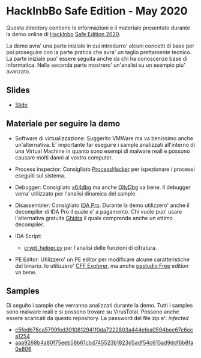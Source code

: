 # HackInbBo Safe Edition - May 2020
Questa directory contiene le informazioni e il materiale presentato durante la demo online di [HackInbo](https://www.hackinbo.it/) [Safe Edition 2020](https://www.linkedin.com/feed/update/urn:li:activity:6667490582480330753/).

La demo avra' una parte iniziale in cui introdurro' alcuni concetti di base per poi proseguire con la parte pratica che avra' un taglio prettamente tecnico. La parte iniziale puo' essere seguita anche da chi ha conoscenze base di informatica. Nella seconda parte mostrero' un'analisi su un esempio piu' avanzato.

## Slides
* <a href="https://github.com/enkomio/Conferences/blob/master/HackInBoSafeEditionMay2020/HackInBo%20Safe%20Edition%20May%202020.pdf">Slide</a>

## Materiale per seguire la demo
* Software di virtualizzazione: Suggerito VMWare ma va benissimo anche un'alternativa. E' importante far eseguire i sample analizzati all'interno di una Virtual Machine in quanto sono esempi di malware reali e possono causare molti danni al vostro computer.

* Process inspector: Consigliato [ProcessHacker](https://processhacker.sourceforge.io/) per ispezionare i processi eseguiti sul sistema.

* Debugger: Consigliato [x64dbg](https://x64dbg.com/) ma anche [OllyDbg](http://www.ollydbg.de/version2.html) va bene. Il debugger verra' utilizzato per l'analisi dinamica del sample.

* Disassembler: Consigliato [IDA Pro](https://www.hex-rays.com/products/ida/support/download_freeware/). Durante la demo utilizzero' anche il decompiler di IDA Pro il quale e' a pagamento. Chi vuole puo' usare l'alternativa gratuita [Ghidra](https://ghidra-sre.org/) il quale comprende anche un ottimo decompiler.

* IDA Script: 
    * [crypt_helper.py](https://gist.github.com/alexander-hanel/3d2fbf9b15d34964416f592b60b47d2e) per l'analisi delle funzioni di cifratura.

* PE Editor: Utilizzero' un PE editor per modificare alcune caratteristiche del binario. Io utilizzero' [CFF Explorer](https://ntcore.com/?page_id=388), ma anche [pestudio Free](https://www.winitor.com/features) edition va bene.

## Samples
Di seguito i sample che verranno analizzati durante la demo. Tutti i samples sono malware reali e si possono trovare su VirusTotal. Possono anche essere scaricati da questo repository. La password del file zip e': *infected*

* [c5fedb78ca5799fed3010812941f0da7222803a444efea0594bec67c6eca1254](https://github.com/enkomio/Conferences/blob/master/HackInBoSafeEditionMay2020/samples/c5fedb78ca5799fed3010812941f0da7222803a444efea0594bec67c6eca1254.zip)
* [aaa9268b4a80f75eeb58b61cbd745523b1823d5adf54c615ad9ddf6b8fa0e806](https://github.com/enkomio/Conferences/blob/master/HackInBoSafeEditionMay2020/samples/aaa9268b4a80f75eeb58b61cbd745523b1823d5adf54c615ad9ddf6b8fa0e806.zip)
